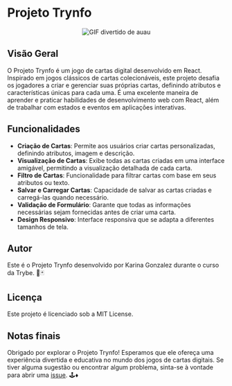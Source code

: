 # Projeto Trynfo
<p align="center">
  <img src="https://media.tenor.com/9X-I0mcc_OgAAAAC/dog-funny.gif" alt="GIF divertido de auau"/>
</p>

## Visão Geral
O Projeto Trynfo é um jogo de cartas digital desenvolvido em React. Inspirado em jogos clássicos de cartas colecionáveis, este projeto desafia os jogadores a criar e gerenciar suas próprias cartas, definindo atributos e características únicas para cada uma. É uma excelente maneira de aprender e praticar habilidades de desenvolvimento web com React, além de trabalhar com estados e eventos em aplicações interativas.

## Funcionalidades
- **Criação de Cartas**: Permite aos usuários criar cartas personalizadas, definindo atributos, imagem e descrição.
- **Visualização de Cartas**: Exibe todas as cartas criadas em uma interface amigável, permitindo a visualização detalhada de cada carta.
- **Filtro de Cartas**: Funcionalidade para filtrar cartas com base em seus atributos ou texto.
- **Salvar e Carregar Cartas**: Capacidade de salvar as cartas criadas e carregá-las quando necessário.
- **Validação de Formulário**: Garante que todas as informações necessárias sejam fornecidas antes de criar uma carta.
- **Design Responsivo**: Interface responsiva que se adapta a diferentes tamanhos de tela.

## Autor
Este é o Projeto Trynfo desenvolvido por Karina Gonzalez durante o curso da Trybe. 🎴🃏

## Licença
Este projeto é licenciado sob a MIT License.

## Notas finais
Obrigado por explorar o Projeto Trynfo! Esperamos que ele ofereça uma experiência divertida e educativa no mundo dos jogos de cartas digitais. Se tiver alguma sugestão ou encontrar algum problema, sinta-se à vontade para abrir uma [issue](https://github.com/KarinaGonzalez99/Projeto-Trynfo/issues). 🕹️♦️

